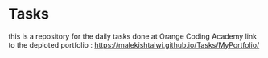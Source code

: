 # Tasks
this is a repository for the daily tasks done at Orange Coding Academy
link to the deploted portfolio : https://malekishtaiwi.github.io/Tasks/MyPortfolio/
